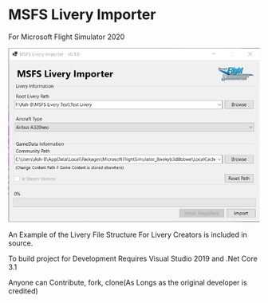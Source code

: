 # MSFS Livery Importer
For Microsoft Flight Simulator 2020

![MSFS Livery Importer Screenshot](https://github.com/Ash-Bash/MSFS-Livery-Importer/blob/master/Images/MSFS%20Livery%20ImporterScreenshot2.png?raw=true "MSFS Livery Importer Screenshot")

An Example of the Livery File Structure For Livery Creators is included in source.

To build project for Development Requires Visual Studio 2019 and .Net Core 3.1

Anyone can Contribute, fork, clone(As Longs as the original developer is credited)